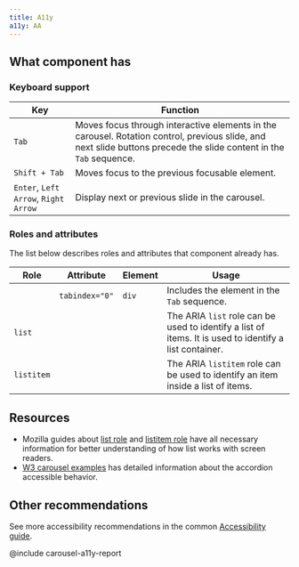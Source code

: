 ```yaml
---
title: A11y
a11y: AA
---
```


## What component has

### Keyboard support

| Key                             | Function                                                                                                                                                            |
| ------------------------------- | ------------------------------------------------------------------------------------------------------------------------------------------------------------------- |
| `Tab`                           | Moves focus through interactive elements in the carousel. Rotation control, previous slide, and next slide buttons precede the slide content in the `Tab` sequence. |
| `Shift + Tab`                   | Moves focus to the previous focusable element.                                                                                                                      |
| `Enter`, `Left Arrow`, `Right Arrow` | Display next or previous slide in the carousel.                                                                                                                     |

### Roles and attributes

The list below describes roles and attributes that component already has.

| Role       | Attribute      | Element | Usage                                                                                                  |
| ---------- | -------------- | ------- | ------------------------------------------------------------------------------------------------------ |
|            | `tabindex="0"` | `div`   | Includes the element in the `Tab` sequence.                                                            |
| `list`     |                |         | The ARIA `list` role can be used to identify a list of items. It is used to identify a list container. |
| `listitem` |                |         | The ARIA `listitem` role can be used to identify an item inside a list of items.                       |

## Resources

- Mozilla guides about [list role](https://developer.mozilla.org/en-US/docs/Web/Accessibility/ARIA/Roles/list_role) and [listitem role](https://developer.mozilla.org/en-US/docs/Web/Accessibility/ARIA/Roles/listitem_role) have all necessary information for better understanding of how list works with screen readers.
- [W3 carousel examples](https://www.w3.org/WAI/ARIA/apg/patterns/carousel/) has detailed information about the accordion accessible behavior.

## Other recommendations

See more accessibility recommendations in the common [Accessibility guide](/core-principles/a11y/).

@include carousel-a11y-report
